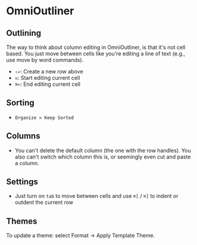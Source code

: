 # OmniOutliner

## Outlining

The way to think about column editing in OmniOutliner, is that it's not cell based. You just move between cells like you're editing a line of text (e.g., use move by word commands).

- `⇧↩`: Create a new row above
- `⎋`: Start editing current cell
- `⌘↩`: End editing current cell

## Sorting

- `Organize > Keep Sorted`

## Columns

- You can't delete the default column (the one with the row handles). You also can't switch which column this is, or seemingly even cut and paste a column.

## Settings

- Just turn on `tab` to move between cells and use `⌘[` / `⌘]` to indent or outdent the current row

## Themes

To update a theme: select Format -> Apply Template Theme.
